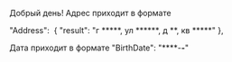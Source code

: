 Добрый день! 
Адрес приходит в формате 
  
"Address": 
	{
	"result": "г *****, ул ******, д **, кв *****"
	},

Дата приходит в формате 
"BirthDate": "****-**-**"